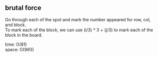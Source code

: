 ## brutal force
Go through each of the spot and mark the number appeared for row, col, and block.<br>
To mark each of the block, we can use (i/3) * 3 + (j/3) to mark each of the block in the board.

time: O(81)<br>
space: O(9*9*3)
